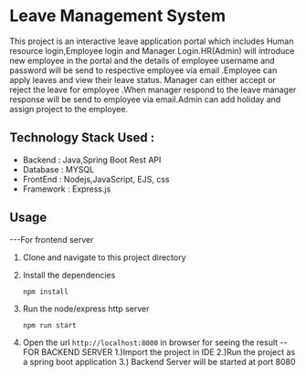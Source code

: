 # Leave Management System

This project is an interactive leave application portal which includes Human resource login,Employee login and Manager Login.HR(Admin) will introduce new employee in the portal and the details of employee username and password will be send to respective employee via email .Employee can apply leaves and view their leave status. Manager can either accept or reject the leave for employee .When manager respond to the leave manager response will be send to employee via email.Admin can add holiday and assign project to the employee.

## Technology Stack Used :

- Backend : Java,Spring Boot Rest API
- Database : MYSQL
- FrontEnd : Nodejs,JavaScript, EJS, css
- Framework : Express.js

## Usage
---For frontend server
1. Clone and navigate to this project directory

2. Install the dependencies
   ```bash/terminal
   npm install
   ```

3. Run the node/express http server
   ```bash/terminal
   npm run start 
   ```
4. Open the url `http://localhost:8000` in browser for seeing the result
--FOR BACKEND SERVER
1.)Import the project in IDE
2.)Run the project as a spring boot application
3.) Backend Server will be started at port 8080
